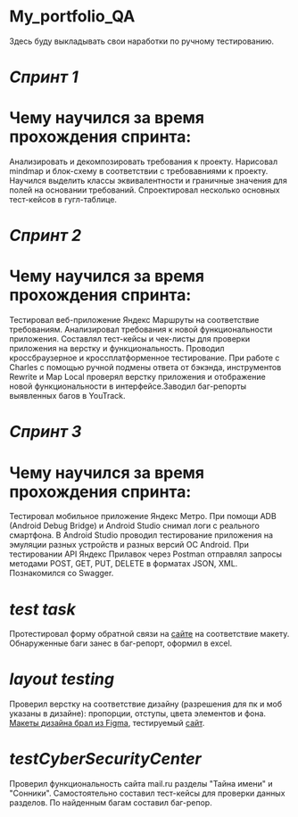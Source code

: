 # My_portfolio_QA
Здесь буду выкладывать свои наработки по ручному тестированию.
# *Спринт 1*
# Чему научился за время прохождения спринта:
Анализировать и декомпозировать требования к проекту. Нарисовал mindmap и блок-схему в соответствии с требовавниями к проекту. Научился выделить классы эквивалентности и граничные значения для полей на основании требований. Спроектировал несколько основных тест-кейсов в гугл-таблице.
# *Спринт 2*
# Чему научился за время прохождения спринта:
Тестировал веб-приложение Яндекс Маршруты на соответствие требованиям. Анализировал требования к новой функциональности приложения. Составлял тест-кейсы и чек-листы для проверки приложения на верстку и функциональность. Проводил кроссбраузерное и кроссплатформенное тестирование. При работе с Charles с помощью ручной подмены ответа от бэкэнда, инструментов Rewrite и Map Local проверял верстку приложения и отображение новой функциональности в интерфейсе.Заводил баг-репорты выявленных багов в YouTrack.
# *Спринт 3*
# Чему научился за время прохождения спринта:
Тестировал мобильное приложение Яндекс Метро. При помощи ADB (Android Debug Bridge) и Android Studio снимал логи с реального смартфона. В Android Studio проводил тестирование приложения на эмуляции разных устройств и разных версий ОС Android.
При тестировании API Яндекс Прилавок через Postman отправлял запросы методами POST, GET, PUT, DELETE в форматах JSON, XML. Познакомился со Swagger.
# *test task*
Протестировал форму обратной связи на [сайте](https://dpg.gg/tester/?state=saadiyat_island&lang=en&finishes=standart&color=warm&colorPod=warm&vr=VR01&theme=dark&tower=1)  на соответствие макету. Обнаруженные баги занес в баг-репорт, оформил в excel. 
# *layout testing*
Проверил верстку на соответствие дизайну (разрешения для пк и моб указаны в дизайне): пропорции, отступы, цвета элементов и фона. [Макеты дизайна брал из Figma](https://www.figma.com/file/OYgAHWaOe2ts4OdX0hBZ4J/Landing-Progressive?type=design&node-id=2356-77530&t=7wGV3f1WGS8nfszf-0), тестируемый [сайт](https://verstka-amedia.ru/progressive-anim/app/index.html ).
# *testCyberSecurityCenter*
Проверил функциональность сайта mail.ru разделы "Тайна имени" и "Сонники". Самостоятельно составил тест-кейсы для проверки данных разделов. По найденным багам составил баг-репор.
